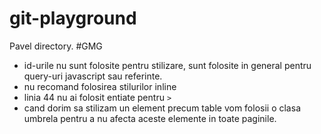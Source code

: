 # git-playground
Pavel directory.
#GMG
- id-urile nu sunt folosite pentru stilizare, sunt folosite in general pentru query-uri javascript sau referinte.
- nu recomand folosirea stilurilor inline
- linia 44 nu ai folosit entiate pentru `>`
- cand dorim sa stilizam un element precum table vom folosii o clasa umbrela pentru a nu afecta aceste elemente in toate paginile.
